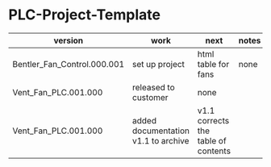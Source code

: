 # PLC-Project-Template

version | work | next | notes
--------|-------|--------|----------
Bentler_Fan_Control.000.001 | set up project | html table for fans | none 
Vent_Fan_PLC.001.000 | released to customer | none
Vent_Fan_PLC.001.000 | added documentation v1.1 to archive | v1.1 corrects the table of contents
